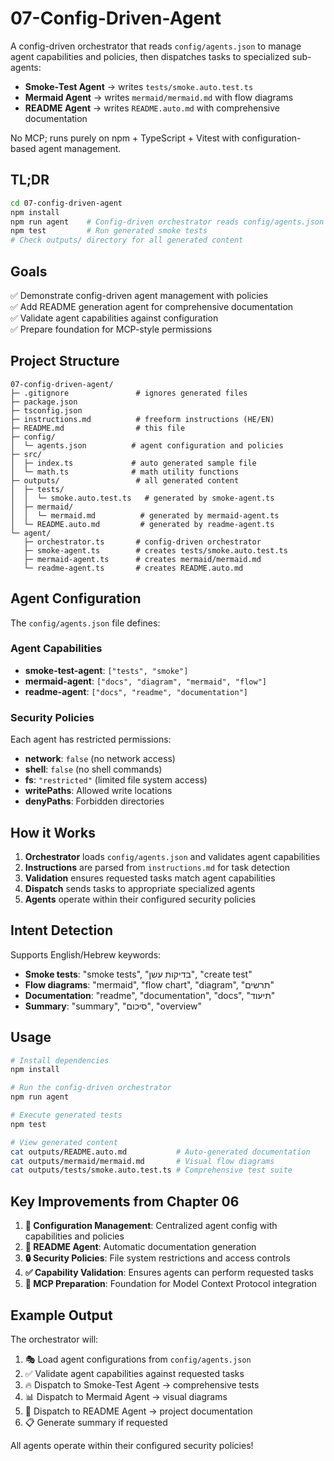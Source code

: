 # 07-Config-Driven-Agent

A config-driven orchestrator that reads `config/agents.json` to manage agent capabilities and policies, then dispatches tasks to specialized sub-agents:

- **Smoke‑Test Agent** → writes `tests/smoke.auto.test.ts`
- **Mermaid Agent** → writes `mermaid/mermaid.md` with flow diagrams
- **README Agent** → writes `README.auto.md` with comprehensive documentation

No MCP; runs purely on npm + TypeScript + Vitest with configuration-based agent management.

## TL;DR

```bash
cd 07-config-driven-agent
npm install
npm run agent    # Config-driven orchestrator reads config/agents.json and ./instructions.md
npm test         # Run generated smoke tests
# Check outputs/ directory for all generated content
```

## Goals

✅ Demonstrate config-driven agent management with policies  
✅ Add README generation agent for comprehensive documentation  
✅ Validate agent capabilities against configuration  
✅ Prepare foundation for MCP-style permissions

## Project Structure

```
07-config-driven-agent/
├─ .gitignore               # ignores generated files
├─ package.json
├─ tsconfig.json
├─ instructions.md          # freeform instructions (HE/EN)
├─ README.md                # this file
├─ config/
│  └─ agents.json          # agent configuration and policies
├─ src/
│  ├─ index.ts             # auto generated sample file
│  └─ math.ts              # math utility functions
├─ outputs/                 # all generated content
│  ├─ tests/
│  │  └─ smoke.auto.test.ts   # generated by smoke-agent.ts
│  ├─ mermaid/
│  │  └─ mermaid.md          # generated by mermaid-agent.ts
│  └─ README.auto.md         # generated by readme-agent.ts
└─ agent/
   ├─ orchestrator.ts       # config-driven orchestrator
   ├─ smoke-agent.ts        # creates tests/smoke.auto.test.ts
   ├─ mermaid-agent.ts      # creates mermaid/mermaid.md
   └─ readme-agent.ts       # creates README.auto.md
```

## Agent Configuration

The `config/agents.json` file defines:

### Agent Capabilities
- **smoke-test-agent**: `["tests", "smoke"]`
- **mermaid-agent**: `["docs", "diagram", "mermaid", "flow"]`  
- **readme-agent**: `["docs", "readme", "documentation"]`

### Security Policies
Each agent has restricted permissions:
- **network**: `false` (no network access)
- **shell**: `false` (no shell commands)
- **fs**: `"restricted"` (limited file system access)
- **writePaths**: Allowed write locations
- **denyPaths**: Forbidden directories

## How it Works

1. **Orchestrator** loads `config/agents.json` and validates agent capabilities
2. **Instructions** are parsed from `instructions.md` for task detection
3. **Validation** ensures requested tasks match agent capabilities
4. **Dispatch** sends tasks to appropriate specialized agents
5. **Agents** operate within their configured security policies

## Intent Detection

Supports English/Hebrew keywords:
- **Smoke tests**: "smoke tests", "בדיקות עשן", "create test"
- **Flow diagrams**: "mermaid", "flow chart", "diagram", "תרשים"  
- **Documentation**: "readme", "documentation", "docs", "תיעוד"
- **Summary**: "summary", "סיכום", "overview"

## Usage

```bash
# Install dependencies
npm install

# Run the config-driven orchestrator
npm run agent

# Execute generated tests
npm test

# View generated content
cat outputs/README.auto.md           # Auto-generated documentation
cat outputs/mermaid/mermaid.md       # Visual flow diagrams
cat outputs/tests/smoke.auto.test.ts # Comprehensive test suite
```

## Key Improvements from Chapter 06

1. **🔧 Configuration Management**: Centralized agent config with capabilities and policies
2. **📖 README Agent**: Automatic documentation generation
3. **🔒 Security Policies**: File system restrictions and access controls
4. **✅ Capability Validation**: Ensures agents can perform requested tasks
5. **🎯 MCP Preparation**: Foundation for Model Context Protocol integration

## Example Output

The orchestrator will:
1. 🎭 Load agent configurations from `config/agents.json`
2. ✅ Validate agent capabilities against requested tasks
3. 🔥 Dispatch to Smoke-Test Agent → comprehensive tests
4. 📊 Dispatch to Mermaid Agent → visual diagrams  
5. 📖 Dispatch to README Agent → project documentation
6. 📋 Generate summary if requested

All agents operate within their configured security policies!